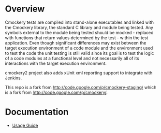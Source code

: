 # Overview

Cmockery tests are compiled into stand-alone executables and linked with the Cmockery library, the standard C library and module being tested. Any symbols external to the module being tested should be mocked - replaced with functions that return values determined by the test - within the test application. Even though significant differences may exist between the target execution environment of a code module and the environment used to test the code the unit testing is still valid since its goal is to test the logic of a code modules at a functional level and not necessarily all of its interactions with the target execution environment.

cmockery2 project also adds xUnit xml reporting support to integrate with Jenkins.

This repo is a fork from http://code.google.com/p/cmockery-staging/ which
is a fork from http://code.google.com/p/cmockery/.

# Documentation
* [Usage Guide](doc/usage.md)

